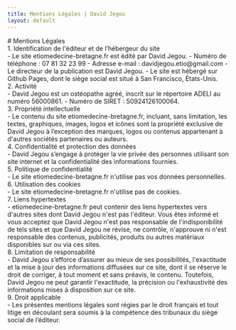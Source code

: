 ```yaml
---
title: Mentions Légales | David Jegou
layout: default
---
```


<div class="markdown-separator-xl"></div>
# Mentions Légales
<div class="markdown-separator-l"></div>
1. Identification de l'éditeur et de l’hébergeur du site
<div class="markdown-separator-m"></div>
- Le site etiomedecine-bretagne.fr est édité par David Jegou. 
- Numéro de téléphone : 07 81 32 23 99
- Adresse e-mail : davidjegou.etio@gmail.com
- Le directeur de la publication est David Jegou.
- Le site est hébergé sur Github Pages, dont le siège social est situé à San Francisco, États-Unis.
<div class="markdown-separator-l"></div>
2. Activité
<div class="markdown-separator-m"></div>
- David Jegou est un ostéopathe agréé, inscrit sur le répertoire ADELI au numéro 56000861.
- Numéro de SIRET : 50924126100064.
<div class="markdown-separator-l"></div>
3. Propriété intellectuelle
<div class="markdown-separator-m"></div>
- Le contenu du site etiomedecine-bretagne.fr, incluant, sans limitation, les textes, graphiques, images, logos et icônes sont la propriété exclusive de David Jegou à l’exception des marques, logos ou contenus appartenant à d'autres sociétés partenaires ou auteurs.
<div class="markdown-separator-l"></div>
4. Confidentialité et protection des données
<div class="markdown-separator-m"></div>
- David Jegou s’engage à protéger la vie privée des personnes utilisant son site internet et la confidentialité des informations fournies.
<div class="markdown-separator-l"></div>
5. Politique de confidentialité
<div class="markdown-separator-m"></div>
- Le site etiomedecine-bretagne.fr n'utilise pas vos données personnelles.
<div class="markdown-separator-l"></div>
6. Utilisation des cookies
<div class="markdown-separator-m"></div>
- Le site etiomedecine-bretagne.fr n'utilise pas de cookies.
<div class="markdown-separator-l"></div>
7. Liens hypertextes
<div class="markdown-separator-m"></div>
- etiomedecine-bretagne.fr peut contenir des liens hypertextes vers d'autres sites dont David Jegou n'est pas l'éditeur. Vous êtes informé et vous acceptez que David Jegou n'est pas responsable de l'indisponibilité de tels sites et que David Jegou ne révise, ne contrôle, n'approuve ni n'est responsable des contenus, publicités, produits ou autres matériaux disponibles sur ou via ces sites.
<div class="markdown-separator-l"></div>
8. Limitation de responsabilité
<div class="markdown-separator-m"></div>
- David Jegou s’efforce d’assurer au mieux de ses possibilités, l'exactitude et la mise à jour des informations diffusées sur ce site, dont il se réserve le droit de corriger, à tout moment et sans préavis, le contenu. Toutefois, David Jegou ne peut garantir l'exactitude, la précision ou l'exhaustivité des informations mises à disposition sur ce site.
<div class="markdown-separator-l"></div>
9. Droit applicable
<div class="markdown-separator-m"></div>
- Les présentes mentions légales sont régies par le droit français et tout litige en découlant sera soumis à la compétence des tribunaux du siège social de l’éditeur.
<div class="markdown-separator-xl"></div>
